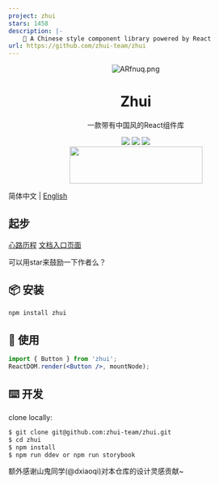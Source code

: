 ```yaml
---
project: zhui
stars: 1458
description: |-
    🚀 A Chinese style component library powered by React 
url: https://github.com/zhui-team/zhui
---
```


<div align='center'>
  <img src="https://s2.ax1x.com/2019/04/05/ARfnuq.png" alt="ARfnuq.png" border="0" />
  <h1 align="center">Zhui</h1>
  <p>一款带有中国风的React组件库</p>
  <img src='https://img.shields.io/badge/language-javascript-1770a8.svg?style=flat-square' />
  <img src='https://img.shields.io/badge/license-MIT-0f1423.svg?style=flat-square' />
  <img src='https://img.shields.io/badge/style-Chinese-c45a65.svg?style=flat-square' />
</div>
<div align='center'>
  <img src='https://s2.ax1x.com/2019/02/12/kdzbqA.md.png' height="73" width="263">
</div>


简体中文 | [English](./README-en_US.md)

## 起步


[心路历程](https://juejin.im/post/5c617a355188256299385138)
[文档入口页面](https://zhui-team.github.io/zhui/)

可以用star来鼓励一下作者么？

## 📦 安装

```bash
npm install zhui
```

## 🔨 使用

```jsx
import { Button } from 'zhui';
ReactDOM.render(<Button />, mountNode);
```

## ⌨️ 开发

clone locally:

```bash
$ git clone git@github.com:zhui-team/zhui.git
$ cd zhui
$ npm install
$ npm run ddev or npm run storybook
```

额外感谢山鬼同学(@dxiaoqi)对本仓库的设计灵感贡献~

